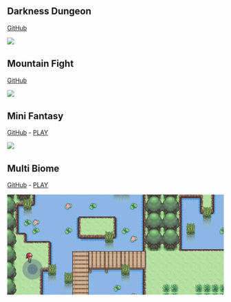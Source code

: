 ## Darkness Dungeon
[GitHub](https://github.com/RafaelBarbosatec/darkness_dungeon) 

![](_media/example_darkness.gif)

## Mountain Fight
[GitHub](https://github.com/RafaelBarbosatec/mountain_fight)

![](_media/example_fight.gif)

## Mini Fantasy
[GitHub](https://github.com/RafaelBarbosatec/mini_fantasy)   -   [PLAY](https://bonfire-engine.github.io/examples/mini_fantasy/)

![](_media/example_mini_fantasy.gif)

## Multi Biome
[GitHub](https://github.com/RafaelBarbosatec/multi-biome)   -   [PLAY](https://bonfire-engine.github.io/examples/multi_biome/)

![](_media/example_multi_biome.gif)

